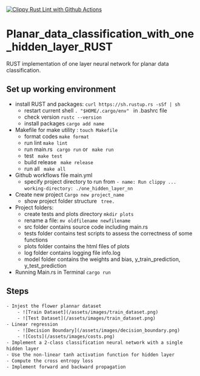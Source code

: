  [![Clippy Rust Lint with Github Actions](https://github.com/sktan888/Planar_data_classification_with_one_hidden_layer_RUST/actions/workflows/main.yml/badge.svg)](https://github.com/sktan888/Planar_data_classification_with_one_hidden_layer_RUST/actions/workflows/main.yml)

# Planar_data_classification_with_one_hidden_layer_RUST
RUST implementation of one layer neural network for planar data classification.

## Set up working environment
* install RUST and packages: ```curl https://sh.rustup.rs -sSf | sh```
	- restart current shell  ``` . "$HOME/.cargo/env"  ``` in .bashrc file
	- check version ``` rustc --version ```
	- install packages ```cargo add name```
* Makefile for make utility : ``` touch Makefile ```
    - format codes ``` make format ```
    - run lint ``` make lint ```
	- run main.rs ``` cargo run``` or ``` make run```
	- test ``` make test```
	- build release ``` make release```
	- run all ``` make all```
* Github workflows file main.yml
	- specify project directory to run from ``` - name: Run clippy ... working-directory: ./one_hidden_layer_nn ```
* Create new project ```Cargo new project_name``` 
	- show project folder structure ``` tree.```
* Project folders:
   - create tests and plots directory ``` mkdir plots ```
   - rename a file: ```mv oldfilename newfilename```
   - src folder contains source code including main.rs
   - tests folder contains test scripts to assess the correctness of some functions
   - plots folder contains the html files of plots
   - log folder contains logging file info.log
   - model folder contains the weights and bias, y_train_prediction, y_test_prediction
* Running Main.rs in Terminal ```cargo run``` 

## Steps
    - Injest the flower plannar dataset
        - ![Train Dataset](/assets/images/train_dataset.png)
        - ![Test Dataset](/assets/images/train_dataset.png)
    - Linear regression 
        - ![Decision Boundary](/assets/images/decision_boundary.png)
        - ![Costs](/assets/images/costs.png)
	- Implement a 2-class classification neural network with a single hidden layer
    - Use the non-linear tanh activation function for hidden layer
    - Compute the cross entropy loss
    - Implement forward and backward propagation
